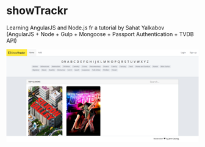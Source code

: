 showTrackr
==========

Learning AngularJS and Node.js fr a tutorial by Sahat Yalkabov<br>
(AngularJS + Node + Gulp + Mongoose + Passport Authentication + TVDB API)

<img src="/public/images/readme_image1.png">
